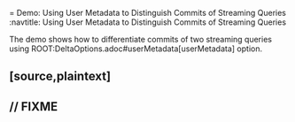 = Demo: Using User Metadata to Distinguish Commits of Streaming Queries
:navtitle: Using User Metadata to Distinguish Commits of Streaming Queries

The demo shows how to differentiate commits of two streaming queries using ROOT:DeltaOptions.adoc#userMetadata[userMetadata] option.

[source,plaintext]
----
// FIXME
----
